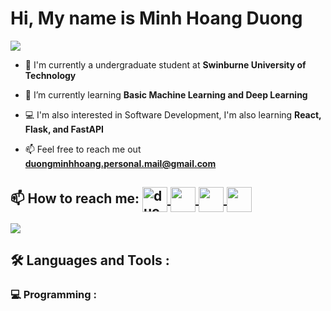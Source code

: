 <h1>
  Hi, My name is Minh Hoang Duong
</h1>
<img src="https://user-images.githubusercontent.com/73097560/115834477-dbab4500-a447-11eb-908a-139a6edaec5c.gif">

<!--Intro start-->
- 🔭 I'm currently a undergraduate student at **Swinburne University of Technology**

- 🌱 I’m currently learning **Basic Machine Learning and Deep Learning**

- 💻 I'm also interested in Software Development, I'm also learning **React, Flask, and FastAPI**

- 📫 Feel free to reach me out **duongminhhoang.personal.mail@gmail.com**
<!--Intro end-->

## 📫 How to reach me: <a href="https://duongminhhoang.personal.mail@gmail.com" target="blank"><img align="center" src="https://img.icons8.com/?size=100&id=P7UIlhbpWzZm&format=png&color=000000" alt="duongminhhoang.personal.mail@gmail.com" height="40" width="40" /> </a> <a href="https://www.instagram.com/eichan.it/" target="blank"><img align="center" src="https://img.icons8.com/?size=100&id=Xy10Jcu1L2Su&format=png&color=000000" height="40" width="40" /> </a> <a href="https://www.linkedin.com/in/duong-minh-hoang-340a602a6/" target="blank"><img align="center" src="https://img.icons8.com/?size=100&id=xuvGCOXi8Wyg&format=png&color=000000" height="40" width="40" /> </a> <a href="https://github.com/EichanInIt" target="blank"><img align="center" src="https://img.icons8.com/?size=100&id=62856&format=png&color=000000" height="40" width="40" /> </a> 

<img src="https://user-images.githubusercontent.com/73097560/115834477-dbab4500-a447-11eb-908a-139a6edaec5c.gif">

## :hammer_and_wrench: Languages and Tools :

### 💻 Programming : 
